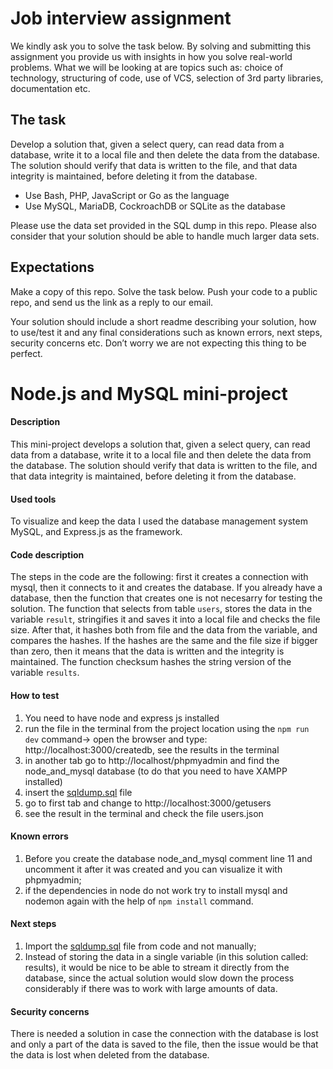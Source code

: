 # Job interview assignment
We kindly ask you to solve the task below. By solving and submitting this assignment you provide us with insights in how you solve real-world problems. What we will be looking at are topics such as: choice of technology, structuring of code, use of VCS, selection of 3rd party libraries, documentation etc.

## The task
Develop a solution that, given a select query, can read data from a database, write it to a local file and then delete the data from the database. The solution should verify that data is written to the file, and that data integrity is maintained, before deleting it from the database.

- Use Bash, PHP, JavaScript or Go as the language
- Use MySQL, MariaDB, CockroachDB or SQLite as the database

Please use the data set provided in the SQL dump in this repo. Please also consider that your solution should be able to handle much larger data sets.

## Expectations
Make a copy of this repo. Solve the task below. Push your code to a public repo, and send us the link as a reply to our email.

Your solution should include a short readme describing your solution, how to use/test it and any final considerations such as known errors, next steps, security concerns etc. Don’t worry we are not expecting this thing to be perfect.


# Node.js and MySQL mini-project

#### Description
This mini-project develops a solution that, given a select query, can read data from a database, write it to a local file and then delete the data from the database. The solution should verify that data is written to the file, and that data integrity is maintained, before deleting it from the database.

#### Used tools 
To visualize and keep the data I used the database management system MySQL, and Express.js as the framework. 

#### Code description
The steps in the code are the following: first it creates a connection with mysql, then it connects to it and creates the database. If you already have a database, then the function that creates one is not necesarry for testing the solution. 
The function that selects from table `users`, stores the data in the variable `result`, stringifies it and saves it into a local file and checks the file size. After that, it hashes both from file and the data from the variable, and compares the hashes. If the hashes are the same and the file size if bigger than zero, then it means that the data is written and the integrity is maintained. 
The function checksum hashes the string version of the variable `results`. 

#### How to test
1. You need to have node and express js installed
3. run the file in the terminal from the project location using the `npm run dev` command-> open the browser and type: http://localhost:3000/createdb, see the results in the terminal
4. in another tab go to http://localhost/phpmyadmin and find the node_and_mysql database (to do that you need to have XAMPP installed)
5. insert the [sqldump.sql](https://github.com/cego/interview-assignment/blob/master/sqldump.sql "sqldump.sql") file
6. go to first tab and change to http://localhost:3000/getusers
7. see the result in the terminal and check the file users.json

#### Known errors
1. Before you create the database node_and_mysql comment line 11 and uncomment it after it was created and you can visualize it with phpmyadmin;
2. if the dependencies in node do not work try to install mysql and nodemon again with the help of `npm install` command.

#### Next steps
1. Import the [sqldump.sql](https://github.com/cego/interview-assignment/blob/master/sqldump.sql "sqldump.sql") file from code and not manually;
2. Instead of storing the data in a single variable (in this solution called: results), it would be nice to be able to stream it directly from the database, since the actual solution would slow down the process considerably if there was to work with large amounts of data.

#### Security concerns
There is needed a solution in case the connection with the database is lost and only a part of the data is saved to the file, then the issue would be that the data is lost when deleted from the database.

